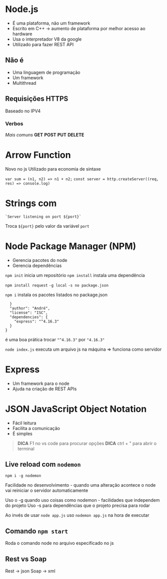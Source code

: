 # Node.js

* É uma plataforma, não um framework
* Escrito em C++ -> aumento de plataforma por melhor acesso ao hardware
* Usa o interpretador V8 da google 
* Utilizado para fazer REST API


## Não é
* Uma linguagem de programação
* Um framework
* Multithread

## Requisições HTTPS
Baseado no IPV4

### Verbos
*Mais comuns*
**GET**
**POST**
**PUT**
**DELETE**


# Arrow Function
Novo no js
Utilizado para economia de sintaxe

`var sum = (n1, n2) => n1 + n2;`
`const server = http.createServer((req, res) => console.log)`



# Strings com  

	`Server listening on port ${port}`
	
Troca `${port}` pelo valor da variável `port`


 # Node Package Manager (NPM)

* Gerencia pacotes do node
* Gerencia dependências

`npm init` inicia um repositório
`npm install` instala uma dependência

`npm install request`
`-g local`
`-s no package.json`


`npm i` instala os pacotes listados no package.json

	  }
	  "author": "André",
	  "license": "ISC",
	  "dependencies": {
	    "express": "^4.16.3"
	  }
	}


é uma boa prática trocar `"^4.16.3"` por `"4.16.3"`

`node index.js` executa um arquivo js na máquina => funciona como servidor

# Express

* Um framework para o node
* Ajuda na criação de REST APIs

# JSON JavaScript Object Notation
* Fácil leitura
* Facilita a comunicação
* É simples


> **DICA** F1 no vs code para procurar opções 
> **DICA** ctrl + " para abrir o terminal

## Live reload com `nodemon`

`npm i -g nodemon` 

Facilidade no desenvolvimento - quando uma alteração acontece o node vai reiniciar o servidor automaticamente

Uso o -g quando uso coisas como nodemon - facilidades que independem do projeto
Uso -s para dependências que o projeto precisa para rodar

Ao invés de usar `node app.js` uso `nodemon app.js` na hora de executar

## Comando `npm start`
Roda o comando node no arquivo especificado no js


## Rest vs Soap
Rest -> json
Soap -> xml